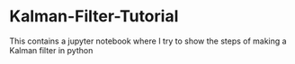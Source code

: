 # Kalman-Filter-Tutorial
This contains a jupyter notebook where I try to show the steps of making a Kalman filter in python
